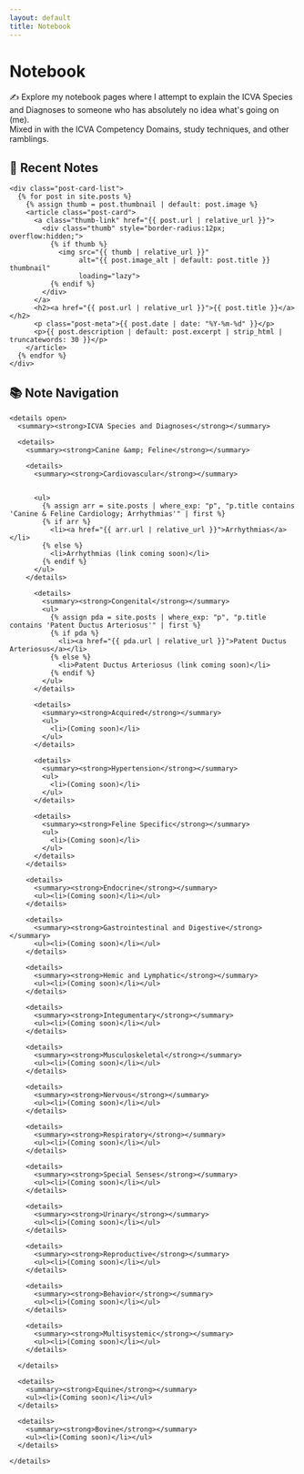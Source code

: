 ```yaml
---
layout: default
title: Notebook
---
```


<h1>Notebook</h1>
<p>✍️ Explore my notebook pages where I attempt to explain the ICVA Species and Diagnoses to someone who has absolutely no idea what's going on (me).<br>Mixed in with the ICVA Competency Domains, study techniques, and other ramblings.</p>

<!-- Override any theme sizing that was cropping thumbnails -->
<style>
  .post-card .thumb { aspect-ratio: auto !important; height: auto !important; }
  .post-card .thumb img { width: 100%; height: auto; display: block; }
</style>

<div class="notebook-container">
  <div class="notebook-left">
    <h2>📓 Recent Notes</h2>

    <div class="post-card-list">
      {% for post in site.posts %}
        {% assign thumb = post.thumbnail | default: post.image %}
        <article class="post-card">
          <a class="thumb-link" href="{{ post.url | relative_url }}">
            <div class="thumb" style="border-radius:12px; overflow:hidden;">
              {% if thumb %}
                <img src="{{ thumb | relative_url }}"
                     alt="{{ post.image_alt | default: post.title }} thumbnail"
                     loading="lazy">
              {% endif %}
            </div>
          </a>
          <h2><a href="{{ post.url | relative_url }}">{{ post.title }}</a></h2>
          <p class="post-meta">{{ post.date | date: "%Y-%m-%d" }}</p>
          <p>{{ post.description | default: post.excerpt | strip_html | truncatewords: 30 }}</p>
        </article>
      {% endfor %}
    </div>
  </div>

  <div class="notebook-right nav-tree">
    <h2>📚 Note Navigation</h2>

    <details open>
      <summary><strong>ICVA Species and Diagnoses</strong></summary>

      <details>
        <summary><strong>Canine &amp; Feline</strong></summary>

        <details>
          <summary><strong>Cardiovascular</strong></summary>

          
          <ul>
            {% assign arr = site.posts | where_exp: "p", "p.title contains 'Canine & Feline Cardiology; Arrhythmias'" | first %}
            {% if arr %}
              <li><a href="{{ arr.url | relative_url }}">Arrhythmias</a></li>
            {% else %}
              <li>Arrhythmias (link coming soon)</li>
            {% endif %}
          </ul>
        </details>

          <details>
            <summary><strong>Congenital</strong></summary>
            <ul>
              {% assign pda = site.posts | where_exp: "p", "p.title contains 'Patent Ductus Arteriosus'" | first %}
              {% if pda %}
                <li><a href="{{ pda.url | relative_url }}">Patent Ductus Arteriosus</a></li>
              {% else %}
                <li>Patent Ductus Arteriosus (link coming soon)</li>
              {% endif %}
            </ul>
          </details>

          <details>
            <summary><strong>Acquired</strong></summary>
            <ul>
              <li>(Coming soon)</li>
            </ul>
          </details>

          <details>
            <summary><strong>Hypertension</strong></summary>
            <ul>
              <li>(Coming soon)</li>
            </ul>
          </details>

          <details>
            <summary><strong>Feline Specific</strong></summary>
            <ul>
              <li>(Coming soon)</li>
            </ul>
          </details>
        </details>

        <details>
          <summary><strong>Endocrine</strong></summary>
          <ul><li>(Coming soon)</li></ul>
        </details>

        <details>
          <summary><strong>Gastrointestinal and Digestive</strong></summary>
          <ul><li>(Coming soon)</li></ul>
        </details>

        <details>
          <summary><strong>Hemic and Lymphatic</strong></summary>
          <ul><li>(Coming soon)</li></ul>
        </details>

        <details>
          <summary><strong>Integumentary</strong></summary>
          <ul><li>(Coming soon)</li></ul>
        </details>

        <details>
          <summary><strong>Musculoskeletal</strong></summary>
          <ul><li>(Coming soon)</li></ul>
        </details>

        <details>
          <summary><strong>Nervous</strong></summary>
          <ul><li>(Coming soon)</li></ul>
        </details>

        <details>
          <summary><strong>Respiratory</strong></summary>
          <ul><li>(Coming soon)</li></ul>
        </details>

        <details>
          <summary><strong>Special Senses</strong></summary>
          <ul><li>(Coming soon)</li></ul>
        </details>

        <details>
          <summary><strong>Urinary</strong></summary>
          <ul><li>(Coming soon)</li></ul>
        </details>

        <details>
          <summary><strong>Reproductive</strong></summary>
          <ul><li>(Coming soon)</li></ul>
        </details>

        <details>
          <summary><strong>Behavior</strong></summary>
          <ul><li>(Coming soon)</li></ul>
        </details>

        <details>
          <summary><strong>Multisystemic</strong></summary>
          <ul><li>(Coming soon)</li></ul>
        </details>

      </details>

      <details>
        <summary><strong>Equine</strong></summary>
        <ul><li>(Coming soon)</li></ul>
      </details>

      <details>
        <summary><strong>Bovine</strong></summary>
        <ul><li>(Coming soon)</li></ul>
      </details>

    </details>
  </div>
</div>
